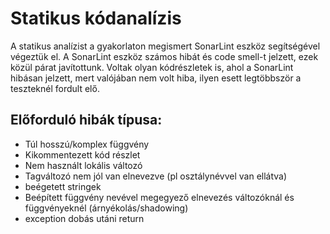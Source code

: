 # Statikus kódanalízis

A statikus analízist a gyakorlaton megismert SonarLint eszköz segítségével végeztük el. A SonarLint eszköz számos hibát és code smell-t jelzett, ezek közül párat javítottunk.
Voltak olyan kódrészletek is, ahol a SonarLint hibásan jelzett, mert valójában nem volt hiba, ilyen esett legtöbbször a teszteknél fordult elő.

## Előforduló hibák típusa:
- Túl hosszú/komplex függvény
- Kikommentezett kód részlet
- Nem használt lokális változó
- Tagváltozó nem jól van elnevezve (pl osztálynévvel van ellátva)
- beégetett stringek 
- Beépített függvény nevével megegyező elnevezés változóknál és függvényeknél (árnyékolás/shadowing)
- exception dobás utáni return


